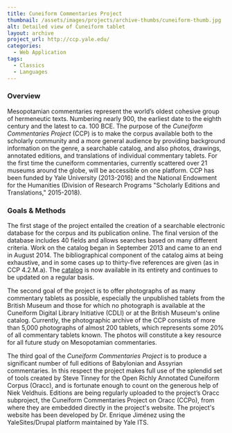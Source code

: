 ```yaml
---
title: Cuneiform Commentaries Project
thumbnail: /assets/images/projects/archive-thumbs/cuneiform-thumb.jpg
alt: Detailed view of Cuneiform tablet
layout: archive
project_url: http://ccp.yale.edu/
categories:
  - Web Application
tags:
  - Classics
  - Languages
---
```


### Overview

Mesopotamian commentaries represent the world’s oldest cohesive group of hermeneutic texts. Numbering nearly 900, the earliest date to the eighth century and the latest to ca. 100 BCE. The purpose of the *Cuneiform Commentaries Project* (CCP) is to make the corpus available both to the scholarly community and a more general audience by providing background information on the genre, a searchable catalog, and also photos, drawings, annotated editions, and translations of individual commentary tablets. For the first time the cuneiform commentaries, currently scattered over 21 museums around the globe, will be accessible on one platform. CCP has been funded by Yale University (2013-2016) and the National Endowment for the Humanities (Division of Research Programs "Scholarly Editions and Translations," 2015-2018).

### Goals &amp; Methods

The first stage of the project entailed the creation of a searchable electronic database for the corpus and its publication online. The final version of the database includes 40 fields and allows searches based on many different criteria. Work on the catalog began in September 2013 and came to an end in August 2014. The bibliographical component of the catalog aims at being exhaustive, and in some cases up to thirty-five references are given (as in CCP 4.2.M.a). The <a href='http://ccp.yale.edu/catalog' target="_blank">catalog</a> is now available in its entirety and continues to be updated on a regular basis.

The second goal of the project is to offer photographs of as many commentary tablets as possible, especially the unpublished tablets from the British Museum and those for which no photograph is available at the Cuneiform Digital Library Initiative (CDLI) or at the British Museum's online catalog. Currently, the photographic archive of the CCP consists of more than 5,000 photographs of almost 200 tablets, which represents some 20% of all commentary tablets known. The photos will constitute a key resource for all future study on Mesopotamian commentaries.

The third goal of the *Cuneiform Commentaries Project* is to produce a significant number of full editions of Babylonian and Assyrian commentaries. In this respect the project makes full use of the splendid set of tools created by Steve Tinney for the Open Richly Annotated Cuneiform Corpus (Oracc), and is fortunate enough to count on the generous help of Niek Veldhuis. Editions are being regularly uploaded to the project’s Oracc subproject, the Cuneiform Commentaries Project on Oracc (CCPo), from where they are embedded directly in the project's website. The project's website has been developed by Dr. Enrique Jiménez using the YaleSites/Drupal platform maintained by Yale ITS.